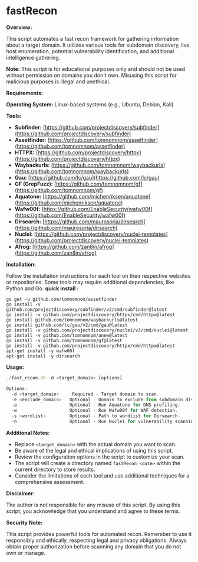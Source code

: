 # fastRecon

**Overview:**

This script automates a fast recon framework for gathering information about a target domain. It utilizes various tools for subdomain discovery, live host enumeration, potential vulnerability identification, and additional intelligence gathering.

**Note:** This script is for educational purposes only and should not be used without permission on domains you don't own. Misusing this script for malicious purposes is illegal and unethical.

**Requirements:**

**Operating System:** Linux-based systems (e.g., Ubuntu, Debian, Kali)

**Tools:**

- **Subfinder:** [https://github.com/projectdiscovery/subfinder](https://github.com/projectdiscovery/subfinder)
- **Assetfinder:** [https://github.com/tomnomnom/assetfinder](https://github.com/tomnomnom/assetfinder)
- **HTTPX:** [https://github.com/projectdiscovery/httpx](https://github.com/projectdiscovery/httpx)
- **Waybackurls:** [https://github.com/tomnomnom/waybackurls](https://github.com/tomnomnom/waybackurls)
- **Gau:** [https://github.com/lc/gau](https://github.com/lc/gau)
- **GF (GrepFuzz):** [https://github.com/tomnomnom/gf](https://github.com/tomnomnom/gf)
- **Aquatone:** [https://github.com/michenriksen/aquatone](https://github.com/michenriksen/aquatone)
- **Wafw00f:** [https://github.com/EnableSecurity/wafw00f](https://github.com/EnableSecurity/wafw00f)
- **Dirsearch:** [https://github.com/maurosoria/dirsearch](https://github.com/maurosoria/dirsearch)
- **Nuclei:** [https://github.com/projectdiscovery/nuclei-templates](https://github.com/projectdiscovery/nuclei-templates)
- **Afrog:** [https://github.com/zan8in/afrog](https://github.com/zan8in/afrog)

**Installation:**

Follow the installation instructions for each tool on their respective websites or repositories. Some tools may require additional dependencies, like Python and Go.
**quick install :**

```
go get -u github.com/tomnomnom/assetfinder
go install -v github.com/projectdiscovery/subfinder/v2/cmd/subfinder@latest
go install -v github.com/projectdiscovery/httpx/cmd/httpx@latest
go install github.com/tomnomnom/waybackurls@latest
go install github.com/lc/gau/v2/cmd/gau@latest
go install -v github.com/projectdiscovery/nuclei/v3/cmd/nuclei@latest
go install -v github.com/tomnomnom/anew@latest
go install -v github.com/tomnomnom/gf@latest
go install -v github.com/projectdiscovery/httpx/cmd/httpx@latest
apt-get install -y wafw00f
apt-get install -y dirsearch
```

**Usage:**

```jsx
./fast_recon.sh -d <target_domain> [options]

Options:
  -d <target_domain>     Required - Target domain to scan.
  -e <exclude_domain>   Optional - Domain to exclude from subdomain discovery.
  -a                    Optional - Run Aquatone for DNS profiling.
  -w                    Optional - Run Wafw00f for WAF detection.
  -s <wordlist>         Optional - Path to wordlist for Dirsearch.
  -n                    Optional - Run Nuclei for vulnerability scanning.
```

**Additional Notes:**

- Replace `<target_domain>` with the actual domain you want to scan.
- Be aware of the legal and ethical implications of using this script.
- Review the configuration options in the script to customize your scan.
- The script will create a directory named `fastRecon_<date>` within the current directory to store results.
- Consider the limitations of each tool and use additional techniques for a comprehensive assessment.

**Disclaimer:**

The author is not responsible for any misuse of this script. By using this script, you acknowledge that you understand and agree to these terms.

**Security Note:**

This script provides powerful tools for automated recon. Remember to use it responsibly and ethically, respecting legal and privacy obligations. Always obtain proper authorization before scanning any domain that you do not own or manage.
